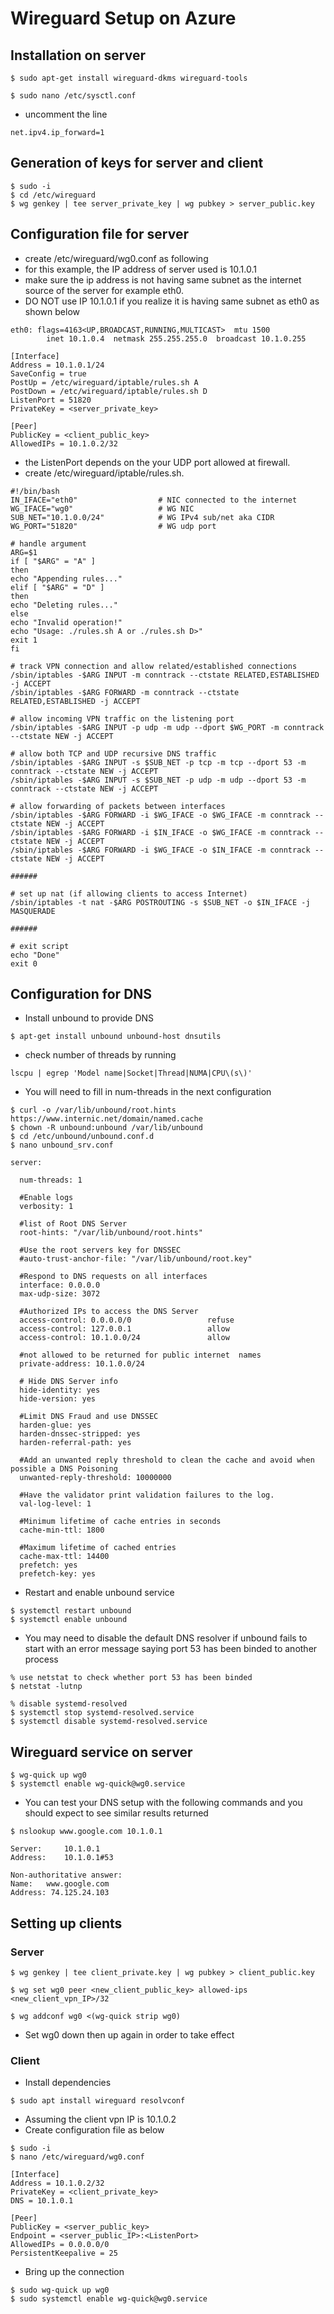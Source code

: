# Wireguard Setup on Azure

## Installation on server

```
$ sudo apt-get install wireguard-dkms wireguard-tools
```

```
$ sudo nano /etc/sysctl.conf
```

- uncomment the line

```
net.ipv4.ip_forward=1
```

## Generation of keys for server and client

```
$ sudo -i
$ cd /etc/wireguard
$ wg genkey | tee server_private_key | wg pubkey > server_public.key
```

## Configuration file for server

- create /etc/wireguard/wg0.conf as following
- for this example, the IP address of server used is 10.1.0.1
- make sure the ip address is not having same subnet as the internet source of the server for example eth0.
- DO NOT use IP 10.1.0.1 if you realize it is having same subnet as eth0 as shown below

```
eth0: flags=4163<UP,BROADCAST,RUNNING,MULTICAST>  mtu 1500
        inet 10.1.0.4  netmask 255.255.255.0  broadcast 10.1.0.255

```

```
[Interface]
Address = 10.1.0.1/24
SaveConfig = true
PostUp = /etc/wireguard/iptable/rules.sh A
PostDown = /etc/wireguard/iptable/rules.sh D
ListenPort = 51820
PrivateKey = <server_private_key>

[Peer]
PublicKey = <client_public_key>
AllowedIPs = 10.1.0.2/32
```

- the ListenPort depends on the your UDP port allowed at firewall.
- create /etc/wireguard/iptable/rules.sh.

```
#!/bin/bash
IN_IFACE="eth0"                  # NIC connected to the internet
WG_IFACE="wg0"                   # WG NIC
SUB_NET="10.1.0.0/24"            # WG IPv4 sub/net aka CIDR
WG_PORT="51820"                  # WG udp port

# handle argument
ARG=$1
if [ "$ARG" = "A" ]
then
echo "Appending rules..."
elif [ "$ARG" = "D" ]
then
echo "Deleting rules..."
else
echo "Invalid operation!"
echo "Usage: ./rules.sh A or ./rules.sh D>"
exit 1
fi

# track VPN connection and allow related/established connections
/sbin/iptables -$ARG INPUT -m conntrack --ctstate RELATED,ESTABLISHED -j ACCEPT
/sbin/iptables -$ARG FORWARD -m conntrack --ctstate RELATED,ESTABLISHED -j ACCEPT

# allow incoming VPN traffic on the listening port
/sbin/iptables -$ARG INPUT -p udp -m udp --dport $WG_PORT -m conntrack --ctstate NEW -j ACCEPT

# allow both TCP and UDP recursive DNS traffic
/sbin/iptables -$ARG INPUT -s $SUB_NET -p tcp -m tcp --dport 53 -m conntrack --ctstate NEW -j ACCEPT
/sbin/iptables -$ARG INPUT -s $SUB_NET -p udp -m udp --dport 53 -m conntrack --ctstate NEW -j ACCEPT

# allow forwarding of packets between interfaces
/sbin/iptables -$ARG FORWARD -i $WG_IFACE -o $WG_IFACE -m conntrack --ctstate NEW -j ACCEPT
/sbin/iptables -$ARG FORWARD -i $IN_IFACE -o $WG_IFACE -m conntrack --ctstate NEW -j ACCEPT
/sbin/iptables -$ARG FORWARD -i $WG_IFACE -o $IN_IFACE -m conntrack --ctstate NEW -j ACCEPT

######

# set up nat (if allowing clients to access Internet)
/sbin/iptables -t nat -$ARG POSTROUTING -s $SUB_NET -o $IN_IFACE -j MASQUERADE

######

# exit script
echo "Done"
exit 0
```

## Configuration for DNS

- Install unbound to provide DNS

```
$ apt-get install unbound unbound-host dnsutils
```

- check number of threads by running 
  
```
lscpu | egrep 'Model name|Socket|Thread|NUMA|CPU\(s\)'
```
- You will need to fill in num-threads in the next configuration
  
```
$ curl -o /var/lib/unbound/root.hints https://www.internic.net/domain/named.cache
$ chown -R unbound:unbound /var/lib/unbound
$ cd /etc/unbound/unbound.conf.d
$ nano unbound_srv.conf
```

```
server:

  num-threads: 1

  #Enable logs
  verbosity: 1

  #list of Root DNS Server
  root-hints: "/var/lib/unbound/root.hints"

  #Use the root servers key for DNSSEC
  #auto-trust-anchor-file: "/var/lib/unbound/root.key"

  #Respond to DNS requests on all interfaces
  interface: 0.0.0.0
  max-udp-size: 3072

  #Authorized IPs to access the DNS Server
  access-control: 0.0.0.0/0                 refuse
  access-control: 127.0.0.1                 allow
  access-control: 10.1.0.0/24               allow

  #not allowed to be returned for public internet  names
  private-address: 10.1.0.0/24

  # Hide DNS Server info
  hide-identity: yes
  hide-version: yes

  #Limit DNS Fraud and use DNSSEC
  harden-glue: yes
  harden-dnssec-stripped: yes
  harden-referral-path: yes

  #Add an unwanted reply threshold to clean the cache and avoid when possible a DNS Poisoning
  unwanted-reply-threshold: 10000000

  #Have the validator print validation failures to the log.
  val-log-level: 1

  #Minimum lifetime of cache entries in seconds
  cache-min-ttl: 1800

  #Maximum lifetime of cached entries
  cache-max-ttl: 14400
  prefetch: yes
  prefetch-key: yes
```

- Restart and enable unbound service

```
$ systemctl restart unbound
$ systemctl enable unbound
```

- You may need to disable the default DNS resolver if unbound fails to start with an error message saying port 53 has been binded to another process

```
% use netstat to check whether port 53 has been binded 
$ netstat -lutnp

% disable systemd-resolved
$ systemctl stop systemd-resolved.service
$ systemctl disable systemd-resolved.service
```

## Wireguard service on server

```
$ wg-quick up wg0
$ systemctl enable wg-quick@wg0.service
```

- You can test your DNS setup with the following commands and you should expect to see similar results returned

```
$ nslookup www.google.com 10.1.0.1

Server:		10.1.0.1
Address:	10.1.0.1#53

Non-authoritative answer:
Name:	www.google.com
Address: 74.125.24.103
```

## Setting up clients
### Server
```
$ wg genkey | tee client_private.key | wg pubkey > client_public.key
```
```
$ wg set wg0 peer <new_client_public_key> allowed-ips <new_client_vpn_IP>/32
```
```
$ wg addconf wg0 <(wg-quick strip wg0)
```
- Set wg0 down then up again in order to take effect

### Client
- Install dependencies
```
$ sudo apt install wireguard resolvconf

```
- Assuming the client vpn IP is 10.1.0.2
- Create configuration file as below

```
$ sudo -i
$ nano /etc/wireguard/wg0.conf
```

```
[Interface]
Address = 10.1.0.2/32
PrivateKey = <client_private_key>
DNS = 10.1.0.1

[Peer]
PublicKey = <server_public_key>
Endpoint = <server_public_IP>:<ListenPort>
AllowedIPs = 0.0.0.0/0
PersistentKeepalive = 25
```

- Bring up the connection
```
$ sudo wg-quick up wg0
$ sudo systemctl enable wg-quick@wg0.service
```
